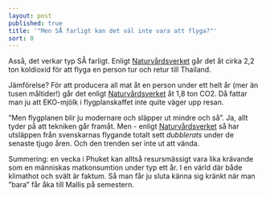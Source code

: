 ```yaml
---
layout: post
published: true
title: '"Men SÅ farligt kan det väl inte vara att flyga?"'
sort: 0
---
```


Asså, det verkar typ SÅ farligt. Enligt [Naturvårdsverket](https://www.naturvardsverket.se/Documents/publikationer/978-91-620-5903-3.pdf "Rapport - Konsumtionens klimatpåverkan ( ") går det åt cirka 2,2 ton koldioxid för att flyga en person tur och retur till Thailand.

Jämförelse? För att producera all mat åt en person under ett helt år (mer än tusen måltider!) går det enligt [Naturvårdsverket](http://www.naturvardsverket.se/Om-Naturvardsverket/Publikationer/ISBN/6600/978-91-620-6653-6/ "Rapport - Hållbara konsumtionsmönster (s 7)") åt 1,8 ton CO2. Då fattar man ju att EKO-mjölk i flygplanskaffet inte quite väger upp resan.

”Men flygplanen blir ju modernare och släpper ut mindre och så”. Ja, allt tyder på att tekniken går framåt. Men - enligt [Naturvårdsverket](http://www.naturvardsverket.se/Om-Naturvardsverket/Publikationer/ISBN/6600/978-91-620-6653-6/ "Rapport - Hållbara konsumtionsmönster (s 36)") så har utsläppen från svenskarnas flygande totalt sett _dubblerats_ under de senaste tjugo åren. Och den trenden ser inte ut att vända.

Summering: en vecka i Phuket kan alltså resursmässigt vara lika krävande som en människas matkonsumtion under typ ett år. I en värld där både klimathot och svält är faktum. Så man får ju sluta känna sig kränkt när man ”bara” får åka till Mallis på semestern.